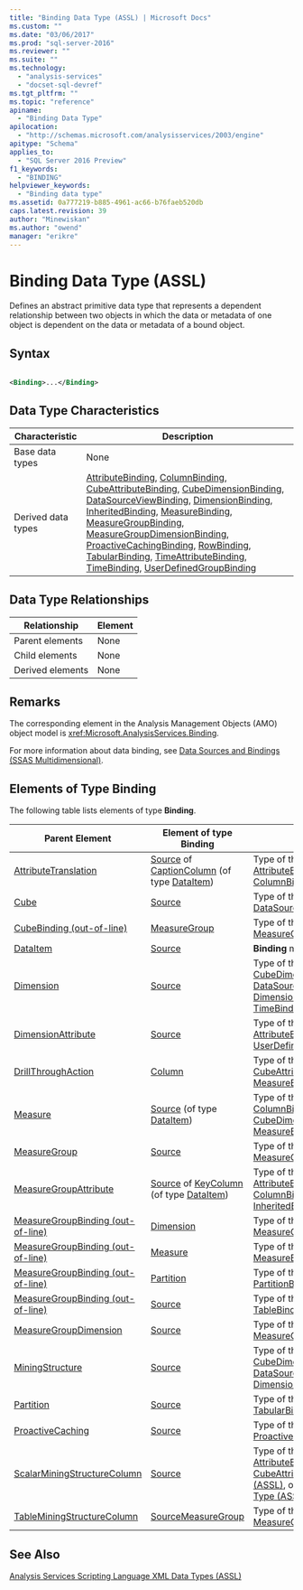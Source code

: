 ```yaml
---
title: "Binding Data Type (ASSL) | Microsoft Docs"
ms.custom: ""
ms.date: "03/06/2017"
ms.prod: "sql-server-2016"
ms.reviewer: ""
ms.suite: ""
ms.technology: 
  - "analysis-services"
  - "docset-sql-devref"
ms.tgt_pltfrm: ""
ms.topic: "reference"
apiname: 
  - "Binding Data Type"
apilocation: 
  - "http://schemas.microsoft.com/analysisservices/2003/engine"
apitype: "Schema"
applies_to: 
  - "SQL Server 2016 Preview"
f1_keywords: 
  - "BINDING"
helpviewer_keywords: 
  - "Binding data type"
ms.assetid: 0a777219-b885-4961-ac66-b76faeb520db
caps.latest.revision: 39
author: "Minewiskan"
ms.author: "owend"
manager: "erikre"
---
```

# Binding Data Type (ASSL)
  Defines an abstract primitive data type that represents a dependent relationship between two objects in which the data or metadata of one object is dependent on the data or metadata of a bound object.  
  
## Syntax  
  
```xml  
  
<Binding>...</Binding>  
```  
  
## Data Type Characteristics  
  
|Characteristic|Description|  
|--------------------|-----------------|  
|Base data types|None|  
|Derived data types|[AttributeBinding](../../../analysis-services/scripting/data-type/attributebinding-data-type-assl.md), [ColumnBinding](../../../analysis-services/scripting/data-type/columnbinding-data-type-assl.md), [CubeAttributeBinding](../../../analysis-services/scripting/data-type/cubeattributebinding-data-type-assl.md), [CubeDimensionBinding](../../../analysis-services/scripting/data-type/cubedimensionbinding-data-type-assl.md), [DataSourceViewBinding](../../../analysis-services/scripting/data-type/datasourceviewbinding-data-type-assl.md), [DimensionBinding](../../../analysis-services/scripting/data-type/dimensionbinding-data-type-assl.md), [InheritedBinding](../../../analysis-services/scripting/data-type/inheritedbinding-data-type-assl.md), [MeasureBinding](../../../analysis-services/scripting/data-type/measurebinding-data-type-assl.md), [MeasureGroupBinding](../../../analysis-services/scripting/data-type/measuregroupbinding-data-type-assl.md), [MeasureGroupDimensionBinding](../../../analysis-services/scripting/data-type/measuregroupdimensionbinding-data-type-assl.md), [ProactiveCachingBinding](../../../analysis-services/scripting/data-type/proactivecachingbinding-data-type-assl.md), [RowBinding](../../../analysis-services/scripting/data-type/rowbinding-data-type-assl.md), [TabularBinding](../../../analysis-services/scripting/data-type/tabularbinding-data-type-assl.md), [TimeAttributeBinding](../../../analysis-services/scripting/data-type/timeattributebinding-data-type-assl.md), [TimeBinding](../../../analysis-services/scripting/data-type/timebinding-data-type-assl.md), [UserDefinedGroupBinding](../../../analysis-services/scripting/data-type/userdefinedgroupbinding-data-type-assl.md)|  
  
## Data Type Relationships  
  
|Relationship|Element|  
|------------------|-------------|  
|Parent elements|None|  
|Child elements|None|  
|Derived elements|None|  
  
## Remarks  
 The corresponding element in the Analysis Management Objects (AMO) object model is <xref:Microsoft.AnalysisServices.Binding>.  
  
 For more information about data binding, see [Data Sources and Bindings &#40;SSAS Multidimensional&#41;](../../../analysis-services/multidimensional-models/data-sources-and-bindings-ssas-multidimensional.md).  
  
## Elements of Type Binding  
 The following table lists elements of type **Binding**.  
  
|Parent Element|Element of type **Binding**|Comments|  
|--------------------|---------------------------------|--------------|  
|[AttributeTranslation](../../../analysis-services/scripting/data-type/attributetranslation-data-type-assl.md)|[Source](../../../analysis-services/scripting/properties/source-element-binding-assl.md) of [CaptionColumn](../../../analysis-services/scripting/objects/captioncolumn-element-assl.md) (of type [DataItem](../../../analysis-services/scripting/data-type/dataitem-data-type-assl.md))|Type of the **Binding** must be [AttributeBinding](../../../analysis-services/scripting/data-type/attributebinding-data-type-assl.md) or [ColumnBinding](../../../analysis-services/scripting/data-type/columnbinding-data-type-assl.md)|  
|[Cube](../../../analysis-services/scripting/objects/cube-element-assl.md)|[Source](../../../analysis-services/scripting/properties/source-element-binding-assl.md)|Type of the **Binding** must be [DataSourceViewBinding](../../../analysis-services/scripting/data-type/datasourceviewbinding-data-type-assl.md)|  
|[CubeBinding (out-of-line)](../../../analysis-services/scripting/data-type/cubebinding-data-type-out-of-line-assl.md)|[MeasureGroup](../../../analysis-services/scripting/objects/measuregroup-element-assl.md)|Type of the **Binding** must be [MeasureGroupBinding](../../../analysis-services/scripting/data-type/measuregroupbinding-data-type-assl.md)|  
|[DataItem](../../../analysis-services/scripting/data-type/dataitem-data-type-assl.md)|[Source](../../../analysis-services/scripting/properties/source-element-binding-assl.md)|**Binding** may be of any type|  
|[Dimension](../../../analysis-services/scripting/objects/dimension-element-assl.md)|[Source](../../../analysis-services/scripting/properties/source-element-binding-assl.md)|Type of the **Binding** must be [CubeDimensionBinding](../../../analysis-services/scripting/data-type/cubedimensionbinding-data-type-assl.md), [DataSourceViewBinding](../../../analysis-services/scripting/data-type/datasourceviewbinding-data-type-assl.md), [DimensionBinding](../../../analysis-services/scripting/data-type/dimensionbinding-data-type-assl.md), or [TimeBinding](../../../analysis-services/scripting/data-type/timebinding-data-type-assl.md)|  
|[DimensionAttribute](../../../analysis-services/scripting/data-type/dimensionattribute-data-type-assl.md)|[Source](../../../analysis-services/scripting/properties/source-element-binding-assl.md)|Type of the **Binding** must be [AttributeBinding](../../../analysis-services/scripting/data-type/attributebinding-data-type-assl.md) or [UserDefinedGroupBinding](../../../analysis-services/scripting/data-type/userdefinedgroupbinding-data-type-assl.md)|  
|[DrillThroughAction](../../../analysis-services/scripting/data-type/drillthroughaction-data-type-assl.md)|[Column](../../../analysis-services/scripting/objects/column-element-assl.md)|Type of the **Binding** must be [CubeAttributeBinding](../../../analysis-services/scripting/data-type/cubeattributebinding-data-type-assl.md) or [MeasureBinding](../../../analysis-services/scripting/data-type/measurebinding-data-type-assl.md)|  
|[Measure](../../../analysis-services/scripting/objects/measure-element-assl.md)|[Source](../../../analysis-services/scripting/properties/source-element-binding-assl.md) (of type [DataItem](../../../analysis-services/scripting/data-type/dataitem-data-type-assl.md))|Type of the **Binding** must be [ColumnBinding](../../../analysis-services/scripting/data-type/columnbinding-data-type-assl.md), [CubeDimensionBinding](../../../analysis-services/scripting/data-type/cubedimensionbinding-data-type-assl.md), [MeasureBinding](../../../analysis-services/scripting/data-type/measurebinding-data-type-assl.md), or [RowBinding](../../../analysis-services/scripting/data-type/rowbinding-data-type-assl.md)|  
|[MeasureGroup](../../../analysis-services/scripting/objects/measuregroup-element-assl.md)|[Source](../../../analysis-services/scripting/properties/source-element-binding-assl.md)|Type of the **Binding** must be [MeasureGroupBinding](../../../analysis-services/scripting/data-type/measuregroupbinding-data-type-assl.md)|  
|[MeasureGroupAttribute](../../../analysis-services/scripting/data-type/measuregroupattribute-data-type-assl.md)|[Source](../../../analysis-services/scripting/properties/source-element-binding-assl.md) of [KeyColumn](../../../analysis-services/scripting/objects/keycolumn-element-assl.md) (of type [DataItem](../../../analysis-services/scripting/data-type/dataitem-data-type-assl.md))|Type of the **Binding** must be [AttributeBinding](../../../analysis-services/scripting/data-type/attributebinding-data-type-assl.md) or [ColumnBinding](../../../analysis-services/scripting/data-type/columnbinding-data-type-assl.md), or [InheritedBinding](../../../analysis-services/scripting/data-type/inheritedbinding-data-type-assl.md)|  
|[MeasureGroupBinding (out-of-line)](../../../analysis-services/scripting/data-type/measuregroupbinding-data-type-out-of-line-assl.md)|[Dimension](../../../analysis-services/scripting/objects/dimension-element-assl.md)|Type of the **Binding** must be [MeasureGroupDimensionBinding](../../../analysis-services/scripting/data-type/measuregroupdimensionbinding-data-type-assl.md)|  
|[MeasureGroupBinding (out-of-line)](../../../analysis-services/scripting/data-type/measuregroupbinding-data-type-out-of-line-assl.md)|[Measure](../../../analysis-services/scripting/objects/measure-element-assl.md)|Type of the **Binding** must be [MeasureBinding](../../../analysis-services/scripting/data-type/measurebinding-data-type-assl.md)|  
|[MeasureGroupBinding (out-of-line)](../../../analysis-services/scripting/data-type/measuregroupbinding-data-type-out-of-line-assl.md)|[Partition](../../../analysis-services/scripting/objects/partition-element-assl.md)|Type of the **Binding** must be [PartitionBinding](../../../analysis-services/scripting/data-type/partitionbinding-data-type-assl.md)|  
|[MeasureGroupBinding (out-of-line)](../../../analysis-services/scripting/data-type/measuregroupbinding-data-type-out-of-line-assl.md)|[Source](../../../analysis-services/scripting/properties/source-element-binding-assl.md)|Type of the **Binding** must be [TableBinding](../../../analysis-services/scripting/data-type/tablebinding-data-type-assl.md)|  
|[MeasureGroupDimension](../../../analysis-services/scripting/data-type/measuregroupdimension-data-type-assl.md)|[Source](../../../analysis-services/scripting/properties/source-element-binding-assl.md)|Type of the **Binding** must be [MeasureGroupDimensionBinding](../../../analysis-services/scripting/data-type/measuregroupdimensionbinding-data-type-assl.md)|  
|[MiningStructure](../../../analysis-services/scripting/objects/miningstructure-element-assl.md)|[Source](../../../analysis-services/scripting/properties/source-element-binding-assl.md)|Type of the **Binding** must be [CubeDimensionBinding](../../../analysis-services/scripting/data-type/cubedimensionbinding-data-type-assl.md), [DataSourceViewBinding](../../../analysis-services/scripting/data-type/datasourceviewbinding-data-type-assl.md), or [DimensionBinding](../../../analysis-services/scripting/data-type/dimensionbinding-data-type-assl.md)|  
|[Partition](../../../analysis-services/scripting/objects/partition-element-assl.md)|[Source](../../../analysis-services/scripting/properties/source-element-binding-assl.md)|Type of the **Binding** must be [TabularBinding](../../../analysis-services/scripting/data-type/tabularbinding-data-type-assl.md)|  
|[ProactiveCaching](../../../analysis-services/scripting/objects/proactivecaching-element-assl.md)|[Source](../../../analysis-services/scripting/properties/source-element-binding-assl.md)|Type of the **Binding** must be [ProactiveCachingBinding](../../../analysis-services/scripting/data-type/proactivecachingbinding-data-type-assl.md)|  
|[ScalarMiningStructureColumn](../../../analysis-services/scripting/data-type/scalarminingstructurecolumn-data-type-assl.md)|[Source](../../../analysis-services/scripting/properties/source-element-binding-assl.md)|Type of the **Binding** must be [AttributeBinding](../../../analysis-services/scripting/data-type/attributebinding-data-type-assl.md), [CubeAttributeBinding Data Type &#40;ASSL&#41;](../../../analysis-services/scripting/data-type/cubeattributebinding-data-type-assl.md), or [MeasureBinding Data Type &#40;ASSL&#41;](../../../analysis-services/scripting/data-type/measurebinding-data-type-assl.md)|  
|[TableMiningStructureColumn](../../../analysis-services/scripting/data-type/tableminingstructurecolumn-data-type-assl.md)|[SourceMeasureGroup](../../../analysis-services/scripting/objects/sourcemeasuregroup-element-assl.md)|Type of the **Binding** must be [MeasureGroupBinding](../../../analysis-services/scripting/data-type/measuregroupbinding-data-type-assl.md)|  
  
## See Also  
 [Analysis Services Scripting Language XML Data Types &#40;ASSL&#41;](../../../analysis-services/scripting/data-type/analysis-services-scripting-language-xml-data-types-assl.md)  
  
  